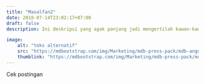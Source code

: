 ```yaml
---
title: "Masalfan2"
date: 2018-07-14T23:02:17+07:00
draft: false
description: Ini deskripsi yang agak panjang jadi mengertilah kawan-kawanku semuanya.

image:
    alt: "teks alternatif"
    src: "https://mdbootstrap.com/img/Marketing/mdb-press-pack/mdb-angular.jpg"
    thumblink: "https://mdbootstrap.com/img/Marketing/mdb-press-pack/mdb-angular.jpg"
---
```


Cek postingan
